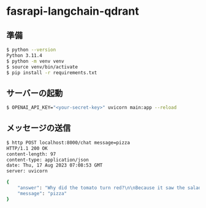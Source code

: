 # fasrapi-langchain-qdrant

## 準備

```sh
$ python --version
Python 3.11.4
$ python -m venv venv
$ source venv/bin/activate
$ pip install -r requirements.txt
```

## サーバーの起動

```sh
$ OPENAI_API_KEY="<your-secret-key>" uvicorn main:app --reload
```

## メッセージの送信

```sh
$ http POST localhost:8000/chat message=pizza
HTTP/1.1 200 OK
content-length: 97
content-type: application/json
date: Thu, 17 Aug 2023 07:08:53 GMT
server: uvicorn

{
    "answer": "Why did the tomato turn red?\n\nBecause it saw the salad dressing!",
    "message": "pizza"
}
```
